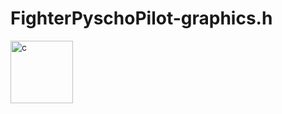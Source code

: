 # FighterPyschoPilot-graphics.h

<a href="https://youtu.be/gpBpVTVaLWA" target="_blank"> <img src="Images\rdme" alt="c" width="100" height="100"/> </a> 
